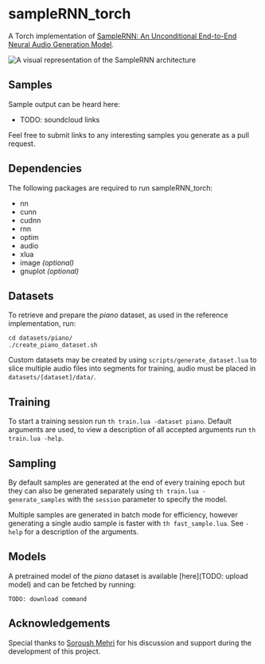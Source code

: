 # sampleRNN_torch
A Torch implementation of [SampleRNN: An Unconditional End-to-End Neural Audio Generation Model](https://openreview.net/forum?id=SkxKPDv5xl).

![A visual representation of the SampleRNN architecture](http://deepsound.io/images/samplernn.png)

## Samples

Sample output can be heard here:

- TODO: soundcloud links

Feel free to submit links to any interesting samples you generate as a pull request.

## Dependencies
The following packages are required to run sampleRNN_torch:

- nn
- cunn
- cudnn
- rnn
- optim
- audio
- xlua
- image *(optional)*
- gnuplot *(optional)*

## Datasets
To retrieve and prepare the *piano* dataset, as used in the reference implementation, run:

```
cd datasets/piano/
./create_piano_dataset.sh
```

Custom datasets may be created by using `scripts/generate_dataset.lua` to slice multiple audio files into segments for training, audio must be placed in `datasets/[dataset]/data/`.

## Training
To start a training session run `th train.lua -dataset piano`. Default arguments are used, to view a description of all accepted arguments run `th train.lua -help`.

## Sampling
By default samples are generated at the end of every training epoch but they can also be generated separately using `th train.lua -generate_samples` with the `session` parameter to specify the model.

Multiple samples are generated in batch mode for efficiency, however generating a single audio sample is faster with `th fast_sample.lua`. See `-help` for a description of the arguments.

## Models
A pretrained model of the *piano* dataset is available [here](TODO: upload model) and can be fetched by running:

```
TODO: download command
```

## Acknowledgements
Special thanks to [Soroush Mehri](https://github.com/soroushmehr) for his discussion and support during the development of this project.